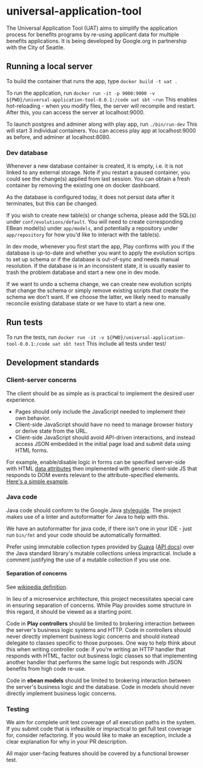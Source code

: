 # universal-application-tool

The Universal Application Tool (UAT) aims to simplify the application process for benefits programs by re-using applicant data for multiple benefits applications. It is being developed by Google.org in partnership with the City of Seattle.

## Running a local server

To build the container that runs the app, type `docker build -t uat .`

To run the application, run `docker run -it -p 9000:9000 -v ${PWD}/universal-application-tool-0.0.1:/code uat sbt ~run`
This enables hot-reloading - when you modify files, the server will recompile and restart.
After this, you can access the server at localhost:9000.

To launch postgres and adminer along with play app, run `./bin/run-dev`
This will start 3 individual containers.
You can access play app at localhost:9000 as before, and adminer at localhost:8080.

### Dev database

Whenever a new database container is created, it is empty, i.e. it is not linked to any external storage.
Note if you restart a paused container, you could see the change(s) applied from last session.
You can obtain a fresh container by removing the existing one on docker dashboard.

As the database is configured today, it does not persist data after it terminates, but this can be changed.

If you wish to create new table(s) or change schema, please add the SQL(s) under `conf/evolutions/default`.
You will need to create corresponding EBean model(s) under `app/models`, and potentially a repository under `app/repository` for how you'd like to interact with the table(s).

In dev mode, whenever you first start the app, Play confirms with you if the database is up-to-date and whether you want to apply the evolution scrtips to set up schema or if the database is out-of-sync and needs manual resolution.
If the database is in an inconsistent state, it is usually easier to trash the problem database and start a new one in dev mode.

If we want to undo a schema change, we can create new evolution scripts that change the schema or simply remove existing scripts that create the schema we don't want. If we choose the latter, we likely need to manually reconcile existing database state or we have to start a new one.

## Run tests

To run the tests, run `docker run -it -v ${PWD}/universal-application-tool-0.0.1:/code uat sbt test`
This include all tests under test/

## Development standards

### Client-server concerns

The client should be as simple as is practical to implement the desired user experience.

* Pages should only include the JavaScript needed to implement their own behavior.
* Client-side JavaScript should have no need to manage browser history or derive state from the URL.
* Client-side JavaScript should avoid API-driven interactions, and instead access JSON embedded in the initial page load and submit data using HTML forms.

For example, enable/disable logic in forms can be specified server-side with HTML [data attributes](https://developer.mozilla.org/en-US/docs/Learn/HTML/Howto/Use_data_attributes) then implemented with generic client-side JS that responds to DOM events relevant to the attribute-specified elements. [Here's a simple example](https://jsfiddle.net/c8g6y0ru/1/).

### Java code

Java code should conform to the Google Java [styleguide](https://google.github.io/styleguide/javaguide.html). The project makes use of a linter and autoformatter for Java to help with this.

We have an autoformatter for java code, if there isn't one in your IDE - just run `bin/fmt` and your code should be automatically formatted.

Prefer using immutable collection types provided by [Guava](https://github.com/google/guava) ([API docs](https://guava.dev/releases/snapshot/api/docs/)) over the Java standard library's mutable collections unless impractical. Include a comment justifying the use of a mutable collection if you use one.

#### Separation of concerns

See [wikipedia definition](https://en.wikipedia.org/wiki/Separation_of_concerns).

In lieu of a microservice architecture, this project necessitates special care in ensuring separation of concerns. While Play provides some structure in this regard, it should be viewed as a starting point.

Code in **Play controllers** should be limited to brokering interaction between the server's business logic systems and HTTP. Code in controllers should never directly implement business logic concerns and should instead delegate to classes specific to those purposes. One way to help think about this when writing controller code: if you're writing an HTTP handler that responds with HTML, factor out business logic classes so that implementing another handler that performs the same logic but responds with JSON benefits from high code re-use.

Code in **ebean models** should be limited to brokering interaction between the server's business logic and the database. Code in models should never directly implement business logic concerns.

### Testing

We aim for complete unit test coverage of all execution paths in the system. If you submit code that is infeasible or impractical to get full test coverage for, consider refactoring. If you would like to make an exception, include a clear explanation for why in your PR description.

All major user-facing features should be covered by a functional browser test.
